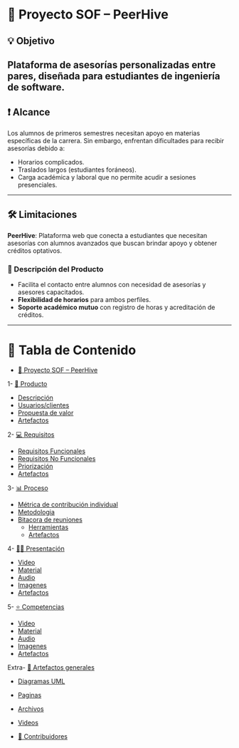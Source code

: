 # 📌 Proyecto SOF – PeerHive

## 💡 Objetivo
Plataforma de **asesorías personalizadas entre pares**, diseñada para estudiantes de ingeniería de software.  
---
## ❗ Alcance  
Los alumnos de primeros semestres necesitan apoyo en materias específicas de la carrera. Sin embargo, enfrentan dificultades para recibir asesorías debido a:  

- Horarios complicados.  
- Traslados largos (estudiantes foráneos).  
- Carga académica y laboral que no permite acudir a sesiones presenciales.  
---
## 🛠️ Limitaciones  
**PeerHive**: Plataforma web que conecta a estudiantes que necesitan asesorías con alumnos avanzados que buscan brindar apoyo y obtener créditos optativos.  

### 📖 Descripción del Producto  
- Facilita el contacto entre alumnos con necesidad de asesorías y asesores capacitados.  
- **Flexibilidad de horarios** para ambos perfiles.  
- **Soporte académico mutuo** con registro de horas y acreditación de créditos.  
---
# 📂 Tabla de Contenido

- [📌 Proyecto SOF – PeerHive]()
  
1- [📖 Producto](https://github.com/Leosanlo30/FIS-PROJECT-REPOSITORY/tree/main/Primera%20entrega/producto)
  - [Descripción]()
  - [Usuarios/clientes]()
  - [Propuesta de valor]()
  - [Artefactos]()
 
2- [💻 Requisitos](https://github.com/Leosanlo30/FIS-PROJECT-REPOSITORY/tree/main/Primera%20entrega/Requisitos)
  - [Requisitos Funcionales]()
  - [Requisitos No Funcionales]()
  - [Priorización]()
  - [Artefactos]()
    
3- [📊 Proceso]()
   - [Métrica de contribución individual ](https://github.com/Leosanlo30/FIS-PROJECT-REPOSITORY/tree/main/Primera%20entrega/Proceso)
   - [Metodologia]()
   - [Bitacora de reuniones ]()
      - [ Herramientas ]()
      - [ Artefactos ]()
    
4- [🧑‍🏫 Presentación]()
   - [Video]()
   - [Material]()
   - [Audio]()
   - [Imagenes]()
   - [ Artefactos ]()
 
5- [⭐ Competencias](https://github.com/Leosanlo30/FIS-PROJECT-REPOSITORY/tree/main/Primera%20entrega/Competencias)
   - [Video]()
   - [Material]()
   - [Audio]()
   - [Imagenes]()
   - [ Artefactos ]()
 
Extra- [📑 Artefactos generales]()
  - [Diagramas UML]()
  - [Paginas]()
  - [Archivos ]()
  - [Videos ]()
 
- [🙋 Contribuidores]()

